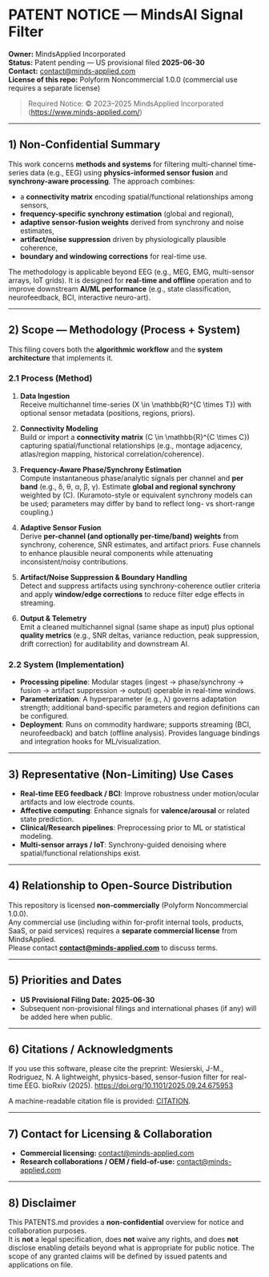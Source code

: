 # PATENT NOTICE — MindsAI Signal Filter

**Owner:** MindsApplied Incorporated  
**Status:** Patent pending — US provisional filed **2025-06-30**  
**Contact:** contact@minds-applied.com  
**License of this repo:** Polyform Noncommercial 1.0.0 (commercial use requires a separate license)

> Required Notice: © 2023–2025 MindsApplied Incorporated (https://www.minds-applied.com/)

---

## 1) Non-Confidential Summary

This work concerns **methods and systems** for filtering multi-channel time-series data (e.g., EEG) using **physics-informed sensor fusion** and **synchrony-aware processing**. The approach combines:
- a **connectivity matrix** encoding spatial/functional relationships among sensors,
- **frequency-specific synchrony estimation** (global and regional),
- **adaptive sensor-fusion weights** derived from synchrony and noise estimates,
- **artifact/noise suppression** driven by physiologically plausible coherence,
- **boundary and windowing corrections** for real-time use.

The methodology is applicable beyond EEG (e.g., MEG, EMG, multi-sensor arrays, IoT grids). It is designed for **real-time and offline** operation and to improve downstream **AI/ML performance** (e.g., state classification, neurofeedback, BCI, interactive neuro-art).

---

## 2) Scope — Methodology (Process + System)

This filing covers both the **algorithmic workflow** and the **system architecture** that implements it.

### 2.1 Process (Method)
1. **Data Ingestion**  
   Receive multichannel time-series \(X \in \mathbb{R}^{C \times T}\) with optional sensor metadata (positions, regions, priors).

2. **Connectivity Modeling**  
   Build or import a **connectivity matrix** \(C \in \mathbb{R}^{C \times C}\) capturing spatial/functional relationships (e.g., montage adjacency, atlas/region mapping, historical correlation/coherence).

3. **Frequency-Aware Phase/Synchrony Estimation**  
   Compute instantaneous phase/analytic signals per channel and **per band** (e.g., δ, θ, α, β, γ). Estimate **global and regional synchrony** weighted by \(C\). (Kuramoto-style or equivalent synchrony models can be used; parameters may differ by band to reflect long- vs short-range coupling.)

4. **Adaptive Sensor Fusion**  
   Derive **per-channel (and optionally per-time/band) weights** from synchrony, coherence, SNR estimates, and artifact priors. Fuse channels to enhance plausible neural components while attenuating inconsistent/noisy contributions.

5. **Artifact/Noise Suppression & Boundary Handling**  
   Detect and suppress artifacts using synchrony-coherence outlier criteria and apply **window/edge corrections** to reduce filter edge effects in streaming.

6. **Output & Telemetry**  
   Emit a cleaned multichannel signal (same shape as input) plus optional **quality metrics** (e.g., SNR deltas, variance reduction, peak suppression, drift correction) for auditability and downstream AI.

### 2.2 System (Implementation)
- **Processing pipeline**: Modular stages (ingest → phase/synchrony → fusion → artifact suppression → output) operable in real-time windows.  
- **Parameterization**: A hyperparameter (e.g., λ) governs adaptation strength; additional band-specific parameters and region definitions can be configured.  
- **Deployment**: Runs on commodity hardware; supports streaming (BCI, neurofeedback) and batch (offline analysis). Provides language bindings and integration hooks for ML/visualization.

---

## 3) Representative (Non-Limiting) Use Cases

- **Real-time EEG feedback / BCI**: Improve robustness under motion/ocular artifacts and low electrode counts.  
- **Affective computing**: Enhance signals for **valence/arousal** or related state prediction.  
- **Clinical/Research pipelines**: Preprocessing prior to ML or statistical modeling.  
- **Multi-sensor arrays / IoT**: Synchrony-guided denoising where spatial/functional relationships exist.

---

## 4) Relationship to Open-Source Distribution

This repository is licensed **non-commercially** (Polyform Noncommercial 1.0.0).  
Any commercial use (including within for-profit internal tools, products, SaaS, or paid services) requires a **separate commercial license** from MindsApplied.  
Please contact **contact@minds-applied.com** to discuss terms.

---

## 5) Priorities and Dates

- **US Provisional Filing Date:** **2025-06-30**  
- Subsequent non-provisional filings and international phases (if any) will be added here when public.

---

## 6) Citations / Acknowledgments

If you use this software, please cite the preprint:
Wesierski, J-M., Rodriguez, N. A lightweight, physics-based, sensor-fusion filter for real-time EEG. bioRxiv (2025).
https://doi.org/10.1101/2025.09.24.675953

A machine-readable citation file is provided: [CITATION](CITATION.cff).

---

## 7) Contact for Licensing & Collaboration

- **Commercial licensing:** contact@minds-applied.com  
- **Research collaborations / OEM / field-of-use:** contact@minds-applied.com

---

## 8) Disclaimer

This PATENTS.md provides a **non-confidential** overview for notice and collaboration purposes.  
It is **not** a legal specification, does **not** waive any rights, and does **not** disclose enabling details beyond what is appropriate for public notice. The scope of any granted claims will be defined by issued patents and applications on file.
